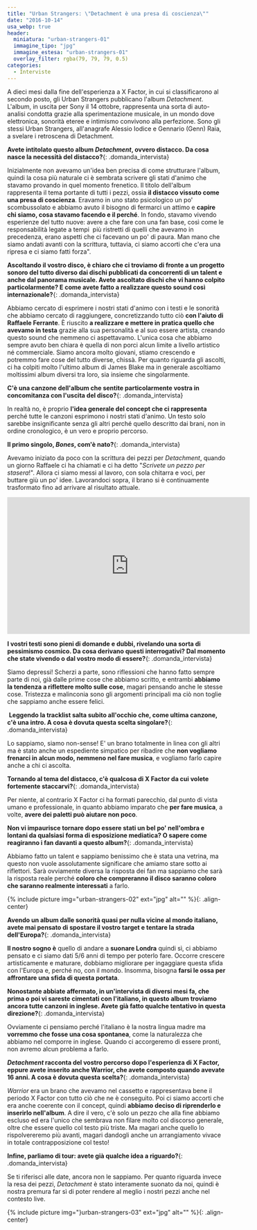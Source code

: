 ```yaml
---
title: "Urban Strangers: \"Detachment è una presa di coscienza\""
date: "2016-10-14"
usa_webp: true
header:
  miniatura: "urban-strangers-01"
  immagine_tipo: "jpg"
  immagine_estesa: "urban-strangers-01"
  overlay_filter: rgba(79, 79, 79, 0.5)
categories:
  - Interviste
---
```


A dieci mesi dalla fine dell'esperienza a X Factor, in cui si classificarono al secondo posto, gli Urban Strangers pubblicano l'album _Detachment_. L'album, in uscita per Sony il 14 ottobre, rappresenta una sorta di auto-analisi condotta grazie alla sperimentazione musicale, in un mondo dove elettronica, sonorità eteree e intimismo convivono alla perfezione. Sono gli stessi Urban Strangers, all'anagrafe Alessio Iodice e Gennario (Genn) Raia, a svelare i retroscena di Detachment.

**Avete intitolato questo album _Detachment_, ovvero distacco. Da cosa nasce la necessità del distacco?**{: .domanda_intervista}

Inizialmente non avevamo un'idea ben precisa di come strutturare l'album, quindi la cosa più naturale ci è sembrata scrivere gli stati d'animo che stavamo provando in quel momento frenetico. Il titolo dell'album rappresenta il tema portante di tutti i pezzi, ossia **il distacco vissuto come una presa di coscienza**. Eravamo in uno stato psicologico un po' scombussolato e abbiamo avuto il bisogno di fermarci un attimo e **capire chi siamo, cosa stavamo facendo e il perché**. In fondo, stavamo vivendo esperienze del tutto nuove: avere a che fare con una fan base, così come le responsabilità legate a tempi  più ristretti di quelli che avevamo in precedenza, erano aspetti che ci facevano un po' di paura. Man mano che siamo andati avanti con la scrittura, tuttavia, ci siamo accorti che c'era una ripresa e ci siamo fatti forza".

**Ascoltando il vostro disco, è chiaro che ci troviamo di fronte a un progetto sonoro del tutto diverso dai dischi pubblicati da concorrenti di un talent e anche dal panorama musicale. Avete ascoltato dischi che vi hanno colpito particolarmente? E come avete fatto a realizzare questo sound così internazionale?**{: .domanda_intervista}

Abbiamo cercato di esprimere i nostri stati d'animo con i testi e le sonorità che abbiamo cercato di raggiungere, concretizzando tutto ciò **con l'aiuto di Raffaele Ferrante**. È riuscito **a realizzare e mettere in pratica quello che avevamo in testa** grazie alla sua personalità e al suo essere artista, creando questo sound che nemmeno ci aspettavamo. L'unica cosa che abbiamo sempre avuto ben chiara è quella di non porci alcun limite a livello artistico né commerciale. Siamo ancora molto giovani, stiamo crescendo e potremmo fare cose del tutto diverse, chissà. Per quanto riguarda gli ascolti, ci ha colpiti molto l'ultimo album di James Blake ma in generale ascoltiamo moltissimi album diversi tra loro, sia insieme che singolarmente.

**C'è una canzone dell'album che sentite particolarmente vostra in concomitanza con l'uscita del disco?**{: .domanda_intervista}

In realtà no, è proprio **l'idea generale del concept che ci rappresenta** perché tutte le canzoni esprimono i nostri stati d'animo. Un testo solo sarebbe insignificante senza gli altri perché quello descritto dai brani, non in ordine cronologico, è un vero e proprio percorso.

**Il primo singolo, _Bones_, com'è nato?**{: .domanda_intervista}

Avevamo iniziato da poco con la scrittura dei pezzi per _Detachment_, quando un giorno Raffaele ci ha chiamati e ci ha detto "_Scrivete un pezzo per stasera_!". Allora ci siamo messi al lavoro, con sola chitarra e voci, per buttare giù un po' idee. Lavorandoci sopra, il brano si è continuamente trasformato fino ad arrivare al risultato attuale.

<iframe width="560" height="315" src="https://www.youtube.com/embed/Esb96SJbp7A" frameborder="0" allow="accelerometer; autoplay; encrypted-media; gyroscope; picture-in-picture" allowfullscreen></iframe>


**I vostri testi sono pieni di domande e dubbi, rivelando una sorta di pessimismo cosmico. Da cosa derivano questi interrogativi? Dal momento che state vivendo o dal vostro modo di essere?**{: .domanda_intervista}

Siamo depressi! Scherzi a parte, sono riflessioni che hanno fatto sempre parte di noi, già dalle prime cose che abbiamo scritto, e entrambi **abbiamo la tendenza a riflettere molto sulle cose**, magari pensando anche le stesse cose. Tristezza e malinconia sono gli argomenti principali ma ciò non toglie che sappiamo anche essere felici.

 **Leggendo la tracklist salta subito all'occhio che, come ultima canzone, c'è una intro. A cosa è dovuta questa scelta singolare?**{: .domanda_intervista}

Lo sappiamo, siamo non-sense! E' un brano totalmente in linea con gli altri ma è stato anche un espediente simpatico per ribadire che **non vogliamo frenarci in alcun modo, nemmeno nel fare musica**, e vogliamo farlo capire anche a chi ci ascolta.

**Tornando al tema del distacco, c'è qualcosa di X Factor da cui volete fortemente staccarvi?**{: .domanda_intervista}

Per niente, al contrario X Factor ci ha formati parecchio, dal punto di vista umano e professionale, in quanto abbiamo imparato che **per fare musica**, a volte, **avere dei paletti può aiutare non poco**.

**Non vi impaurisce tornare dopo essere stati un bel po' nell'ombra e lontani da qualsiasi forma di esposizione mediatica? O sapere come reagiranno i fan davanti a questo album?**{: .domanda_intervista}

Abbiamo fatto un talent e sappiamo benissimo che è stata una vetrina, ma questo non vuole assolutamente significare che amiamo stare sotto ai riflettori. Sarà ovviamente diversa la risposta dei fan ma sappiamo che sarà la risposta reale perché **coloro che compreranno il disco saranno coloro che saranno realmente interessati** a farlo.

{% include picture img="urban-strangers-02" ext="jpg" alt="" %}{: .align-center}

**Avendo un album dalle sonorità quasi per nulla vicine al mondo italiano, avete mai pensato di spostare il vostro target e tentare la strada dell'Europa?**{: .domanda_intervista}

**Il nostro sogno è** quello di andare a **suonare Londra** quindi sì, ci abbiamo pensato e ci siamo dati 5/6 anni di tempo per poterlo fare. Occorre crescere artisticamente e maturare, dobbiamo migliorare per ingaggiare questa sfida con l'Europa e, perché no, con il mondo. Insomma, bisogna **farsi le ossa per affrontare una sfida di questa portata**.

**Nonostante abbiate affermato, in un'intervista di diversi mesi fa, che prima o poi vi sareste cimentati con l'italiano, in questo album troviamo ancora tutte canzoni in inglese. Avete già fatto qualche tentativo in questa direzione?**{: .domanda_intervista}

Ovviamente ci pensiamo perché l'italiano è la nostra lingua madre ma **vorremmo che fosse una cosa spontanea**, come la naturalezza che abbiamo nel comporre in inglese. Quando ci accorgeremo di essere pronti, non avremo alcun problema a farlo.

**_Detachment_ racconta del vostro percorso dopo l'esperienza di X Factor, eppure avete inserito anche Warrior, che avete composto quando avevate 16 anni. A cosa è dovuta questa scelta?**{: .domanda_intervista}

_Warrior_ era un brano che avevamo nel cassetto e rappresentava bene il periodo X Factor con tutto ciò che ne è conseguito. Poi ci siamo accorti che era anche coerente con il concept, quindi **abbiamo deciso di riprenderlo e inserirlo nell'album**. A dire il vero, c'è solo un pezzo che alla fine abbiamo escluso ed era l'unico che sembrava non filare molto col discorso generale, oltre che essere quello col testo più triste. Ma magari anche quello lo rispolvereremo più avanti, magari dandogli anche un arrangiamento vivace in totale contrapposizione col testo!

**Infine, parliamo di tour: avete già qualche idea a riguardo?**{: .domanda_intervista}

Se ti riferisci alle date, ancora non le sappiamo. Per quanto riguarda invece la resa dei pezzi, _Detachment_ è stato interamente suonato da noi, quindi è nostra premura far sì di poter rendere al meglio i nostri pezzi anche nel contesto live.

{% include picture img="}urban-strangers-03" ext="jpg" alt="" %}{: .align-center}
